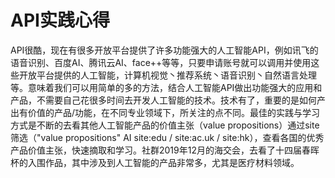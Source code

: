 # API实践心得   
API很酷，现在有很多开放平台提供了许多功能强大的人工智能API，例如讯飞的语音识别、百度AI、腾讯云AI、face++等等，只要申请账号就可以调用并使用这些开放平台提供的人工智能，计算机视觉丶推荐系统丶语音识别丶自然语言处理等。意味着我们可以用简单的多的方法，结合人工智能API做出功能强大的应用和产品，不需要自己花很多时间去开发人工智能的技术。技术有了，重要的是如何产出有价值的产品/功能，在不同专业领域下，所关注的点不同。最佳的实践与学习方式是不断的去看其他人工智能产品的价值主张（value propositions）通过site筛选（"value propositions" AI site:edu / site:ac.uk / site:hk），查看各国的优秀产品价值主张，快速摘取和学习。社群2019年12月的海交会，去看了十四届春晖杯的入围作品，其中涉及到人工智能的产品非常多，尤其是医疗材料领域。
